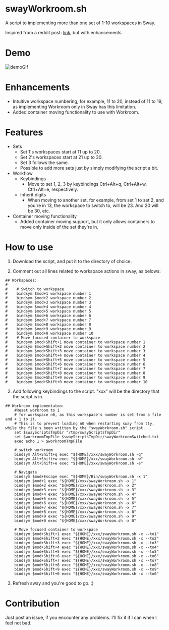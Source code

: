# swayWorkroom.sh
A script to implementing more than one set of 1-10 workspaces in Sway.

Inspired from a reddit post: [link](https://old.reddit.com/r/swaywm/comments/tsvydv/workrooms_a_set_of_workspaces/), but with enhancements.

# Demo
![demoGif](https://user-images.githubusercontent.com/90975914/223832751-40b71822-d6d3-4378-85fe-b18f30c96d79.gif)

# Enhancements
- Intuitive workspace numbering, for example, 11 to 20, instead of 11 to 19, as implementing Workroom only in Sway has this limitation.
- Added container moving functionality to use with Workroom.

# Features
- Sets
  - Set 1's workspaces start at 11 up to 20.
  - Set 2's workspaces start at 21 up to 30.
  - Set 3 follows the same.
  - Possible to add more sets just by simply modifying the script a bit.
- Workflow
  - Keybindings
    - Move to set 1, 2, 3 by keybindings Ctrl+Alt+q, Ctrl+Alt+w, Ctrl+Alt+e, respectively.
  - Inherit digits
    - When moving to another set, for example, from set 1 to set 2, and you're in 13, the workspace to switch to, will be 23. And 20 will be 30, etc.
- Container moving functionality
  - Added container moving support, but it only allows containers to move only inside of the set they're in.

# How to use
1. Download the script, and put it to the directory of choice.

2. Comment out all lines related to workspace actions in sway, as belows:
```
## Workspaces:
#
#    # Switch to workspace
#    bindsym $mod+1 workspace number 1
#    bindsym $mod+2 workspace number 2
#    bindsym $mod+3 workspace number 3
#    bindsym $mod+4 workspace number 4
#    bindsym $mod+5 workspace number 5
#    bindsym $mod+6 workspace number 6
#    bindsym $mod+7 workspace number 7
#    bindsym $mod+8 workspace number 8
#    bindsym $mod+9 workspace number 9
#    bindsym $mod+0 workspace number 10
#    # Move focused container to workspace
#    bindsym $mod+Shift+1 move container to workspace number 1
#    bindsym $mod+Shift+2 move container to workspace number 2
#    bindsym $mod+Shift+3 move container to workspace number 3
#    bindsym $mod+Shift+4 move container to workspace number 4
#    bindsym $mod+Shift+5 move container to workspace number 5
#    bindsym $mod+Shift+6 move container to workspace number 6
#    bindsym $mod+Shift+7 move container to workspace number 7
#    bindsym $mod+Shift+8 move container to workspace number 8
#    bindsym $mod+Shift+9 move container to workspace number 9
#    bindsym $mod+Shift+0 move container to workspace number 10
```
2. Add following keybindings to the script. "xxx" will be the directory that the script is in.
```
## Workroom implementaton:
    #Reset workroom to 1
    # for workspace n0, as this workspace's number is set from a file and + 1 to it.
    # This is to prevent loading n0 when restarting sway from tty, while the file's been written by the "swayWorkroom.sh" script.
    set $swayScriptsTmpDir "/tmp/swayScriptsTmpDir"
    set $workroomTmpFile $swayScriptsTmpDir/swayWorkroomSwitched.txt
    exec echo 1 > $workroomTmpFile

    # switch workroom
    bindsym Alt+Shift+q exec "${HOME}/xxx/swayWorkroom.sh -q"
    bindsym Alt+Shift+w exec "${HOME}/xxx/swayWorkroom.sh -w"
    bindsym Alt+Shift+e exec "${HOME}/xxx/swayWorkroom.sh -e"

    # Navigate
    bindsym $mod+Escape exec "${HOME}/Bin/swayWorkroom.sh -x 1"
    bindsym $mod+1 exec "${HOME}/xxx/swayWorkroom.sh -x 1"
    bindsym $mod+2 exec "${HOME}/xxx/swayWorkroom.sh -x 2"
    bindsym $mod+3 exec "${HOME}/xxx/swayWorkroom.sh -x 3"
    bindsym $mod+4 exec "${HOME}/xxx/swayWorkroom.sh -x 4"
    bindsym $mod+5 exec "${HOME}/xxx/swayWorkroom.sh -x 5"
    bindsym $mod+6 exec "${HOME}/xxx/swayWorkroom.sh -x 6"
    bindsym $mod+7 exec "${HOME}/xxx/swayWorkroom.sh -x 7"
    bindsym $mod+8 exec "${HOME}/xxx/swayWorkroom.sh -x 8"
    bindsym $mod+9 exec "${HOME}/xxx/swayWorkroom.sh -x 9"
    bindsym $mod+0 exec "${HOME}/xxx/swayWorkroom.sh -x 0"

    # Move focused container to workspace
    bindsym $mod+Shift+1 exec "${HOME}/xxx/swayWorkroom.sh -x --to1"
    bindsym $mod+Shift+2 exec "${HOME}/xxx/swayWorkroom.sh -x --to2"
    bindsym $mod+Shift+3 exec "${HOME}/xxx/swayWorkroom.sh -x --to3"
    bindsym $mod+Shift+4 exec "${HOME}/xxx/swayWorkroom.sh -x --to4"
    bindsym $mod+Shift+5 exec "${HOME}/xxx/swayWorkroom.sh -x --to5"
    bindsym $mod+Shift+6 exec "${HOME}/xxx/swayWorkroom.sh -x --to6"
    bindsym $mod+Shift+7 exec "${HOME}/xxx/swayWorkroom.sh -x --to7"
    bindsym $mod+Shift+8 exec "${HOME}/xxx/swayWorkroom.sh -x --to8"
    bindsym $mod+Shift+9 exec "${HOME}/xxx/swayWorkroom.sh -x --to9"
    bindsym $mod+Shift+0 exec "${HOME}/xxx/swayWorkroom.sh -x --to0"
```
3. Refresh sway and you're good to go. :)
  
# Contribution
  Just post an issue, if you encounter any problems. I'll fix it if I can when I feel not bad.
